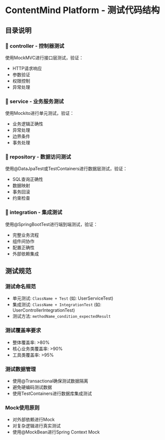 # ContentMind Platform - 测试代码结构

## 目录说明

### 📁 controller - 控制器测试
使用MockMVC进行接口层测试，验证：
- HTTP请求响应
- 参数验证
- 权限控制
- 异常处理

### 📁 service - 业务服务测试
使用Mockito进行单元测试，验证：
- 业务逻辑正确性
- 异常处理
- 边界条件
- 事务处理

### 📁 repository - 数据访问测试
使用@DataJpaTest或TestContainers进行数据层测试，验证：
- SQL查询正确性
- 数据映射
- 事务回滚
- 约束检查

### 📁 integration - 集成测试
使用@SpringBootTest进行端到端测试，验证：
- 完整业务流程
- 组件间协作
- 配置正确性
- 外部依赖集成

## 测试规范

### 测试命名规范
- 单元测试: `ClassName + Test` (如: UserServiceTest)
- 集成测试: `ClassName + IntegrationTest` (如: UserControllerIntegrationTest)
- 测试方法: `methodName_condition_expectedResult`

### 测试覆盖率要求
- 整体覆盖率: >80%
- 核心业务类覆盖率: >90%
- 工具类覆盖率: >95%

### 测试数据管理
- 使用@Transactional确保测试数据隔离
- 避免硬编码测试数据
- 使用TestContainers进行数据库集成测试

### Mock使用原则
- 对外部依赖进行Mock
- 对复杂逻辑进行真实测试
- 使用@MockBean进行Spring Context Mock